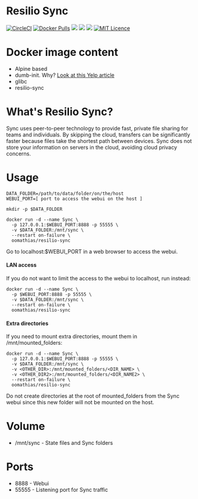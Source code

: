 Resilio Sync
===============

[![CircleCI](https://circleci.com/gh/oomathias/resilio-sync.svg?style=svg)](https://circleci.com/gh/oomathias/resilio-sync)
[![Docker Pulls](https://img.shields.io/docker/pulls/oomathias/resilio-sync.svg)](https://hub.docker.com/r/oomathias/resilio-sync/)
[![](https://images.microbadger.com/badges/image/oomathias/resilio-sync.svg)](https://microbadger.com/images/oomathias/resilio-sync "Get your own image badge on microbadger.com")
[![](https://images.microbadger.com/badges/version/oomathias/resilio-sync.svg)](https://microbadger.com/images/oomathias/resilio-sync "Get your own version badge on microbadger.com")
[![](https://images.microbadger.com/badges/commit/oomathias/resilio-sync.svg)](https://microbadger.com/images/oomathias/resilio-sync "Get your own commit badge on microbadger.com")
[![MIT Licence](https://badges.frapsoft.com/os/mit/mit.svg?v=103)](https://opensource.org/licenses/mit-license.php)  

# Docker image content

- Alpine based
- dumb-init. Why? [Look at this Yelp article](https://engineeringblog.yelp.com/2016/01/dumb-init-an-init-for-docker.html)
- glibc
- resilio-sync

# What's Resilio Sync?

Sync uses peer-to-peer technology to provide fast, private file sharing for teams and individuals. By skipping the cloud, transfers can be significantly faster because files take the shortest path between devices. Sync does not store your information on servers in the cloud, avoiding cloud privacy concerns.

# Usage

    DATA_FOLDER=/path/to/data/folder/on/the/host
    WEBUI_PORT=[ port to access the webui on the host ]

    mkdir -p $DATA_FOLDER

    docker run -d --name Sync \
      -p 127.0.0.1:$WEBUI_PORT:8888 -p 55555 \
      -v $DATA_FOLDER:/mnt/sync \
      --restart on-failure \
      oomathias/resilio-sync

Go to localhost:$WEBUI_PORT in a web browser to access the webui.

#### LAN access

If you do not want to limit the access to the webui to localhost, run instead:

    docker run -d --name Sync \
      -p $WEBUI_PORT:8888 -p 55555 \
      -v $DATA_FOLDER:/mnt/sync \
      --restart on-failure \
      oomathias/resilio-sync

#### Extra directories

If you need to mount extra directories, mount them in /mnt/mounted_folders:

    docker run -d --name Sync \
      -p 127.0.0.1:$WEBUI_PORT:8888 -p 55555 \
      -v $DATA_FOLDER:/mnt/sync \
      -v <OTHER_DIR>:/mnt/mounted_folders/<DIR_NAME> \
      -v <OTHER_DIR2>:/mnt/mounted_folders/<DIR_NAME2> \
      --restart on-failure \
      oomathias/resilio-sync

Do not create directories at the root of mounted_folders from the Sync webui since this new folder will not be mounted on the host.

# Volume

* /mnt/sync - State files and Sync folders

# Ports

* 8888 - Webui
* 55555 - Listening port for Sync traffic
